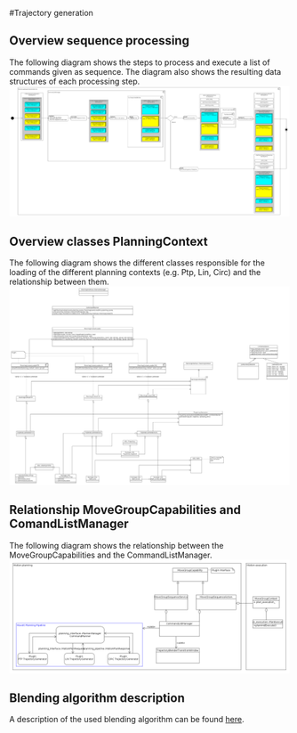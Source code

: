 #Trajectory generation

## Overview sequence processing
The following diagram shows the steps to process and execute
a list of commands given as sequence. The diagram also shows the resulting data
structures of each processing step.
![OverviewProcessing](sequence_processing_overview.png)

## Overview classes PlanningContext
The following diagram shows the different classes responsible for the loading
of the different planning contexts (e.g. Ptp, Lin, Circ) and the
relationship between them.
![DiagClassPlanningContext](diag_class_planning_context.png)

## Relationship MoveGroupCapabilities and ComandListManager
The following diagram shows the relationship between the MoveGroupCapabilities
and the CommandListManager.
![DiagClassCapabilities](diag_class_capabilities.png)

## Blending algorithm description
A description of the used blending algorithm can be found
[here](MotionBlendAlgorithmDescription.pdf).
